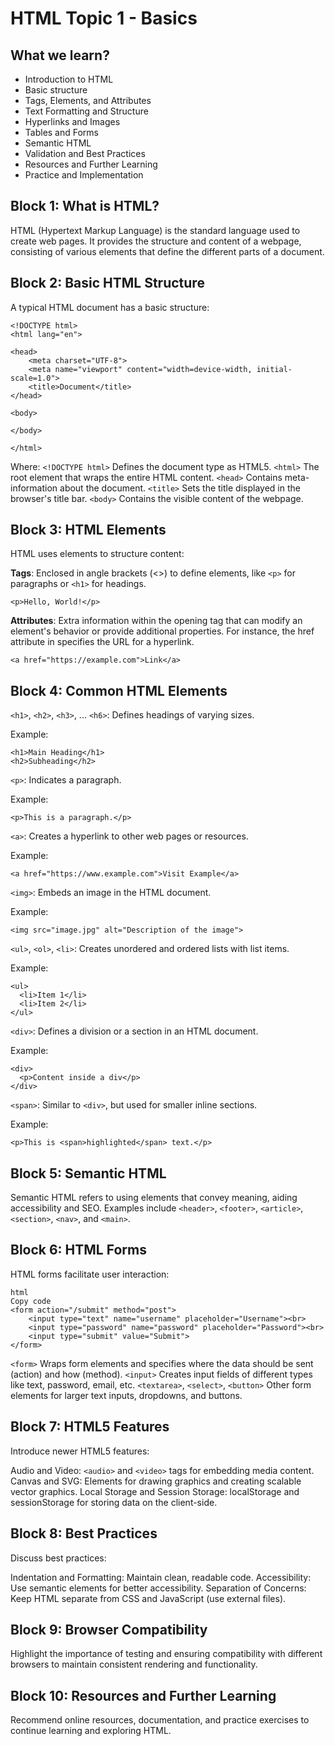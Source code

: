 # HTML Topic 1 - Basics

## What we learn? 

- Introduction to HTML
- Basic structure
- Tags, Elements, and Attributes
- Text Formatting and Structure
- Hyperlinks and Images
- Tables and Forms
- Semantic HTML
- Validation and Best Practices
- Resources and Further Learning
- Practice and Implementation

## Block 1: What is HTML?
HTML (Hypertext Markup Language) is the standard language used to create web pages. It provides the structure and content of a webpage, consisting of various elements that define the different parts of a document.

## Block 2: Basic HTML Structure
A typical HTML document has a basic structure:

```
<!DOCTYPE html>
<html lang="en">

<head>
    <meta charset="UTF-8">
    <meta name="viewport" content="width=device-width, initial-scale=1.0">
    <title>Document</title>
</head>

<body>

</body>

</html>
```

Where:
`<!DOCTYPE html>` Defines the document type as HTML5.
`<html>` The root element that wraps the entire HTML content.
`<head>` Contains meta-information about the document.
`<title>` Sets the title displayed in the browser's title bar.
`<body>` Contains the visible content of the webpage.

## Block 3: HTML Elements
HTML uses elements to structure content:

**Tags**: Enclosed in angle brackets (<>) to define elements, like `<p>` for paragraphs or `<h1>` for headings.

```
<p>Hello, World!</p>
```

**Attributes**: Extra information within the opening tag that can modify an element's behavior or provide additional properties. For instance, the href attribute in specifies the URL for a hyperlink.

```
<a href="https://example.com">Link</a>
```

## Block 4: Common HTML Elements

`<h1>`, `<h2>`, `<h3>`, ... `<h6>`: Defines headings of varying sizes.

Example:

```
<h1>Main Heading</h1>
<h2>Subheading</h2>
```

`<p>`: Indicates a paragraph.

Example:

```
<p>This is a paragraph.</p>
```

`<a>`: Creates a hyperlink to other web pages or resources.

Example:

```
<a href="https://www.example.com">Visit Example</a>
```

`<img>`: Embeds an image in the HTML document.

Example:

```
<img src="image.jpg" alt="Description of the image">
```

`<ul>`, `<ol>`, `<li>`: Creates unordered and ordered lists with list items.

Example:

```
<ul>
  <li>Item 1</li>
  <li>Item 2</li>
</ul>
```

`<div>`: Defines a division or a section in an HTML document.

Example:

```
<div>
  <p>Content inside a div</p>
</div>
```

`<span>`: Similar to `<div>`, but used for smaller inline sections.

Example:

```
<p>This is <span>highlighted</span> text.</p>
```

## Block 5: Semantic HTML
Semantic HTML refers to using elements that convey meaning, aiding accessibility and SEO. Examples include `<header>`, `<footer>`, `<article>`, `<section>`, `<nav>`, and `<main>`.

## Block 6: HTML Forms
HTML forms facilitate user interaction:

```
html
Copy code
<form action="/submit" method="post">
    <input type="text" name="username" placeholder="Username"><br>
    <input type="password" name="password" placeholder="Password"><br>
    <input type="submit" value="Submit">
</form>
```

`<form>` Wraps form elements and specifies where the data should be sent (action) and how (method).
`<input>` Creates input fields of different types like text, password, email, etc.
`<textarea>`, `<select>`, `<button>` Other form elements for larger text inputs, dropdowns, and buttons.

## Block 7: HTML5 Features
Introduce newer HTML5 features:

Audio and Video: `<audio>` and `<video>` tags for embedding media content.
Canvas and SVG: Elements for drawing graphics and creating scalable vector graphics.
Local Storage and Session Storage: localStorage and sessionStorage for storing data on the client-side.

## Block 8: Best Practices
Discuss best practices:

Indentation and Formatting: Maintain clean, readable code.
Accessibility: Use semantic elements for better accessibility.
Separation of Concerns: Keep HTML separate from CSS and JavaScript (use external files).

## Block 9: Browser Compatibility
Highlight the importance of testing and ensuring compatibility with different browsers to maintain consistent rendering and functionality.

## Block 10: Resources and Further Learning
Recommend online resources, documentation, and practice exercises to continue learning and exploring HTML.

